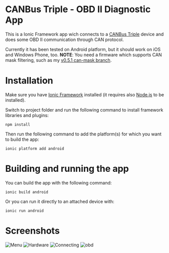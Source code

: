 # CANBus Triple - OBD II Diagnostic App

This is a Ionic Framework app wich connects to a [CANBus Triple](http://www.canb.us) device 
and does some OBD II communication through CAN protocol.

Currently it has been tested on Android platform, but it should work on iOS and Windows Phone, too.
**NOTE**: You need a firmware which supports CAN mask filtering, such as my [v0.5.1 can-mask branch](https://github.com/eiannone/CANBus-Triple/tree/can-mask).

# Installation

Make sure you have [Ionic Framework](http://ionicframework.com/getting-started/) installed 
(it requires also [Node.js](http://nodejs.org/) to be installed).

Switch to project folder and run the following command to install framework libraries and plugins:
```
npm install
```

Then run the following command to add the platform(s) for which you want to build the app:
```
ionic platform add android
```

# Building and running the app

You can build the app with the following command:
```
ionic build android
```

Or you can run it directly to an attached device with:
```
ionic run android
```

# Screenshots
![Menu](http://res.cloudinary.com/duk6jfuuh/image/upload/c_scale,e_shadow,w_300/v1434881198/ss01_menu_asg731.png)
![Hardware](http://res.cloudinary.com/duk6jfuuh/image/upload/c_scale,e_shadow,w_300/v1434881198/ss03_hardware_nokjoc.png)
![Connecting](http://res.cloudinary.com/duk6jfuuh/image/upload/c_scale,e_shadow,w_300/v1434881197/ss02_connecting_oti6pf.png)
![obd](http://res.cloudinary.com/duk6jfuuh/image/upload/c_scale,e_shadow,w_300/v1434881200/ss04_obd_bmoo6g.png)
